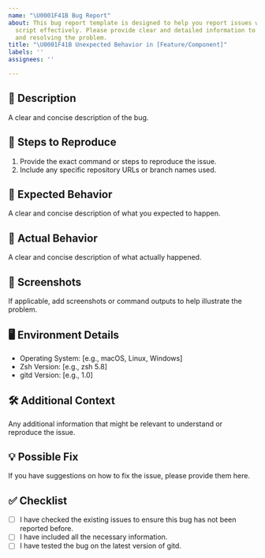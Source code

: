 ```yaml
---
name: "\U0001F41B Bug Report"
about: This bug report template is designed to help you report issues with the gitd
  script effectively. Please provide clear and detailed information to assist in identifying
  and resolving the problem.
title: "\U0001F41B Unexpected Behavior in [Feature/Component]"
labels: ''
assignees: ''

---
```


## 📝 Description

A clear and concise description of the bug.

## 🔄 Steps to Reproduce

1. Provide the exact command or steps to reproduce the issue.
2. Include any specific repository URLs or branch names used.

## 🤔 Expected Behavior

A clear and concise description of what you expected to happen.

## 🚫 Actual Behavior

A clear and concise description of what actually happened.

## 📸 Screenshots

If applicable, add screenshots or command outputs to help illustrate the problem.

## 🖥️ Environment Details

- Operating System: [e.g., macOS, Linux, Windows]
- Zsh Version: [e.g., zsh 5.8]
- gitd Version: [e.g., 1.0]

## 🛠️ Additional Context

Any additional information that might be relevant to understand or reproduce the issue.

## 💡 Possible Fix

If you have suggestions on how to fix the issue, please provide them here.

## ✅ Checklist

- [ ] I have checked the existing issues to ensure this bug has not been reported before.
- [ ] I have included all the necessary information.
- [ ] I have tested the bug on the latest version of gitd.
